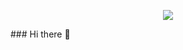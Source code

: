 <p align="center">
  <img src="https://art.pixilart.com/sr28deda68ab025.gif".cropped { width: 150px; height: 150px; overflow: hidden; }/>
</p>
### Hi there 👋

<!--
**GGwagons/ggwagons** is a ✨ _special_ ✨ repository because its `README.md` (this file) appears on your GitHub profile.

Here are some ideas to get you started:

- 🔭 I’m currently working on ...
- 🌱 I’m currently learning ...
- 👯 I’m looking to collaborate on ...
- 🤔 I’m looking for help with ...
- 💬 Ask me about ...
- 📫 How to reach me: ...
- 😄 Pronouns: ...
- ⚡ Fun fact: ...
-->
